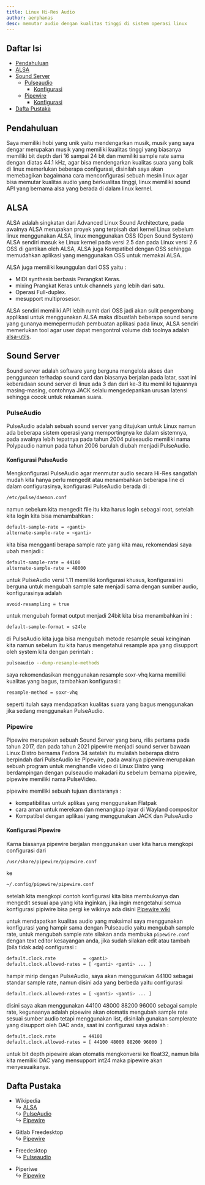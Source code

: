 ```yaml
---
title: Linux Hi-Res Audio
author: aerphanas
desc: memutar audio dengan kualitas tinggi di sistem operasi linux
---
```


## Daftar Isi

- [Pendahuluan](#pendahuluan)
- [ALSA](#alsa)
- [Sound Server](#sound-server)
  - [Pulseaudio](#pulseaudio)
    - [Konfigurasi](#konfigurasi-pulseaudio)
  - [Pipewire](#pipewire)
    - [Konfigurasi](#konfigurasi-pipewire)
- [Dafta Pustaka](#dafta-pustaka)

## Pendahuluan

Saya memiliki hobi yang unik yaitu mendengarkan musik, musik yang saya dengar merupakan musik yang memiliki kualitas tinggi yang biasanya memiliki bit depth dari 16 sampai 24 bit dan memiliki sample rate sama dengan diatas 44.1 kHz, agar bisa mendengarkan kualitas suara yang baik di linux memerlukan beberapa configurasi, disinilah saya akan memebagikan bagaimana cara menconfigurasi sebuah mesin linux agar bisa memutar kualitas audio yang berkualitas tinggi, linux memiliki sound API yang bernama alsa yang berada di dalam linux kernel.

## ALSA

ALSA adalah singkatan dari Advanced Linux Sound Architecture, pada awalnya ALSA merupakan proyek yang terpisah dari kernel Linux sebelum linux menggunakan ALSA, linux menggunakan OSS (Open Sound System) ALSA sendiri masuk ke Linux kernel pada versi 2.5 dan pada Linux versi 2.6 OSS di gantikan oleh ALSA, ALSA juga Kompatibel dengan OSS sehingga memudahkan aplikasi yang menggunakan OSS untuk memakai ALSA.

ALSA juga memiliki keunggulan dari OSS yaitu :

- MIDI synthesis berbasis Perangkat Keras.
- mixing Prangkat Keras untuk channels yang lebih dari satu.
- Operasi Full-duplex.
- mesupport multiprosesor.

ALSA sendiri memiliki API lebih rumit dari OSS jadi akan sulit pengembang applikasi untuk menggunakan ALSA maka dibuatlah beberapa sound servre yang gunanya memepermudah pembuatan aplikasi pada linux, ALSA sendiri memerlukan tool agar user dapat mengontrol volume dsb toolnya adalah [alsa-utils](https://pkgs.org/download/alsa-utils).

## Sound Server

Sound server adalah software yang berguna mengelola akses dan penggunaan terhadap sound card dan biasanya berjalan pada latar, saat ini keberadaan sound server di linux ada 3 dan dari ke-3 itu memiliki tujuannya masing-masing, contohnya JACK selalu mengedepankan urusan latensi sehingga cocok untuk rekaman suara.

### PulseAudio

PulseAudio adalah sebuah sound server yang ditujukan untuk Linux namun ada beberapa sistem operasi yang memportingnya ke dalam sistemnya, pada awalnya lebih tepatnya pada tahun 2004 pulseaudio memiliki nama Polypaudio namun pada tahun 2006 barulah diubah menjadi PulseAudio.

#### Konfigurasi PulseAudio

Mengkonfigurasi PulseAudio agar menmutar audio secara Hi-Res sangatlah mudah kita hanya perlu mengedit atau menambahkan beberapa line di dalam configurasinya, konfigurasi PulseAudio berada di :

```sh
/etc/pulse/daemon.conf
```

namun sebelum kita mengedit file itu kita harus login sebagai root, setelah kita login kita bisa menambahkan :

```sh
default-sample-rate = <ganti>
alternate-sample-rate = <ganti>
```

kita bisa mengganti berapa sample rate yang kita mau, rekomendasi saya ubah menjadi :

```sh
default-sample-rate = 44100
alternate-sample-rate = 48000
```

untuk PulseAudio versi 1.11 memiliki konfigurasi khusus, konfigurasi ini berguna untuk mengubah sample sate menjadi sama dengan sumber audio, konfigurasinya adalah

```sh
avoid-resampling = true
```

untuk mengubah format output menjadi 24bit kita bisa menambahkan ini :

```sh
default-sample-format = s24le
```

di PulseAudio kita juga bisa mengubah metode resample seuai keinginan kita namun sebelum itu kita harus mengetahui resample apa yang disupport oleh system kita dengan perintah :

```sh
pulseaudio --dump-resample-methods
```

saya rekomendasikan menggunakan resample soxr-vhq karna memiliki kualitas yang bagus, tambahkan konfigurasi :

```sh
resample-method = soxr-vhq
```

seperti itulah saya mendapatkan kualitas suara yang bagus menggunakan jika sedang menggunakan PulseAudio.

### Pipewire

Pipewire merupakan sebuah Sound Server yang baru, rilis pertama pada tahun 2017, dan pada tahun 2021 pipewire menjadi sound server bawaan Linux Distro bernama Fedora 34 setelah itu mulailah beberapa distro berpindah dari PulseAudio ke Pipewire, pada awalnya pipewire merupakan sebuah program untuk menghandle video di Linux Distro yang berdampingan dengan pulseaudio makadari itu sebelum bernama pipewire, pipewire memiliki nama PulseVideo.

pipewire memiliki sebuah tujuan diantaranya :

- kompatibilitas untuk aplikas yang menggunakan Flatpak
- cara aman untuk merekam dan menangkap layar di Wayland compositor
- Kompatibel dengan aplikasi yang menggunakan JACK dan PulseAudio

#### Konfigurasi Pipewire

Karna biasanya pipewire berjalan menggunakan user kita harus mengkopi configurasi dari

```sh
/usr/share/pipewire/pipewire.conf
```

ke

```sh
~/.config/pipewire/pipewire.conf

```

setelah kita mengkopi contoh konfigurasi kita bisa membukanya dan mengedit sesuai apa yang kita inginkan, jika ingin mengetahui semua konfigurasi pipiwire bisa pergi ke wikinya ada disini [Pipewire wiki](https://gitlab.freedesktop.org/pipewire/pipewire/-/wikis/home)

untuk mendapatkan kualitas audio yang maksimal saya menggunakan konfigurasi yang hampir sama dengan Pulseaudio yaitu mengubah sample rate, untuk mengubah sample rate silakan anda membuka ```pipewire.conf``` dengan text editor kesayangan anda, jika sudah silakan edit atau tambah (bila tidak ada) configurasi :

```sh
default.clock.rate          = <ganti>
default.clock.allowed-rates = [ <ganti> <ganti> ... ]
```

hampir mirip dengan PulseAudio, saya akan menggunakan 44100 sebagai standar sample rate, namun disini ada yang berbeda yaitu configurasi

```sh
default.clock.allowed-rates = [ <ganti> <ganti> ... ]
```

disini saya akan menggunakan 44100 48000 88200 96000 sebagai sample rate, kegunaanya adalah pipewire akan otomatis mengubah sample rate sesuai sumber audio tetapi menggunakan list, disinilah gunakan samplerate yang disupport oleh DAC anda, saat ini configurasi saya adalah :

```sh
default.clock.rate          = 44100
default.clock.allowed-rates = [ 44100 48000 88200 96000 ]
```

untuk bit depth pipewire akan otomatis mengkonversi ke float32, namun bila kita memiliki DAC yang mensupport int24 maka pipewire akan menyesuaikanya.

## Dafta Pustaka

- Wikipedia  
↪ [ALSA](https://en.wikipedia.org/wiki/Advanced_Linux_Sound_Architecture)  
↪ [PulseAudio](https://en.wikipedia.org/wiki/PulseAudio)  
↪ [Pipewire](https://en.wikipedia.org/wiki/PipeWire)  

- Gitlab Freedesktop  
↪ [Pipewire](https://gitlab.freedesktop.org/pipewire/pipewire/-/wikis/home)  

- Freedesktop  
↪ [Pulseaudio](https://www.freedesktop.org/wiki/Software/PulseAudio/)  

- Piperiwe  
↪ [Pipewire](https://pipewire.org/)
